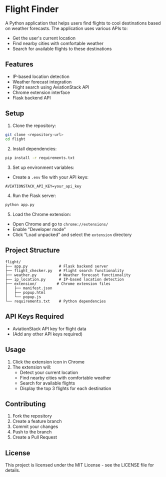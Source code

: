 # Flight Finder

A Python application that helps users find flights to cool destinations based on weather forecasts. The application uses various APIs to:
- Get the user's current location
- Find nearby cities with comfortable weather
- Search for available flights to these destinations

## Features

- IP-based location detection
- Weather forecast integration
- Flight search using AviationStack API
- Chrome extension interface
- Flask backend API

## Setup

1. Clone the repository:
```bash
git clone <repository-url>
cd flight
```

2. Install dependencies:
```bash
pip install -r requirements.txt
```

3. Set up environment variables:
- Create a `.env` file with your API keys:
```
AVIATIONSTACK_API_KEY=your_api_key
```

4. Run the Flask server:
```bash
python app.py
```

5. Load the Chrome extension:
- Open Chrome and go to `chrome://extensions/`
- Enable "Developer mode"
- Click "Load unpacked" and select the `extension` directory

## Project Structure

```
flight/
├── app.py              # Flask backend server
├── flight_checker.py   # Flight search functionality
├── weather.py          # Weather forecast functionality
├── ip_location.py      # IP-based location detection
├── extension/         # Chrome extension files
│   ├── manifest.json
│   ├── popup.html
│   └── popup.js
└── requirements.txt    # Python dependencies
```

## API Keys Required

- AviationStack API key for flight data
- (Add any other API keys required)

## Usage

1. Click the extension icon in Chrome
2. The extension will:
   - Detect your current location
   - Find nearby cities with comfortable weather
   - Search for available flights
   - Display the top 3 flights for each destination

## Contributing

1. Fork the repository
2. Create a feature branch
3. Commit your changes
4. Push to the branch
5. Create a Pull Request

## License

This project is licensed under the MIT License - see the LICENSE file for details. 